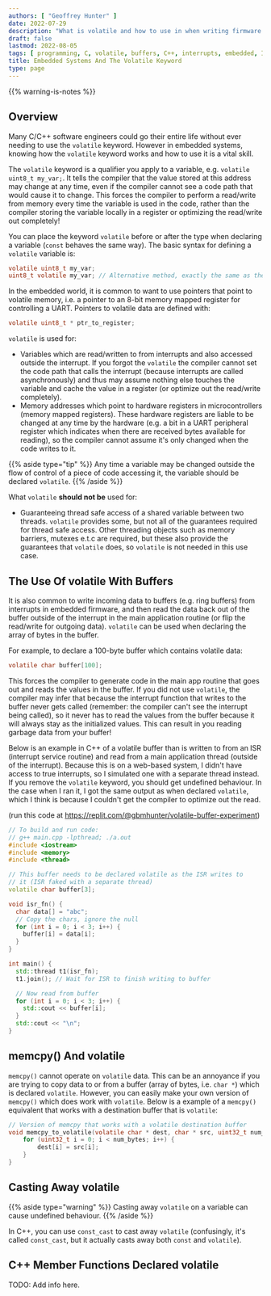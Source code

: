```yaml
---
authors: [ "Geoffrey Hunter" ]
date: 2022-07-29
description: "What is volatile and how to use in when writing firmware for embedded systems."
draft: false
lastmod: 2022-08-05
tags: [ programming, C, volatile, buffers, C++, interrupts, embedded, ISR ]
title: Embedded Systems And The Volatile Keyword
type: page
---
```


{{% warning-is-notes %}}

## Overview

Many C/C++ software engineers could go their entire life without ever needing to use the `volatile` keyword. However in embedded systems, knowing how the `volatile` keyword works and how to use it is a vital skill.

The `volatile` keyword is a qualifier you apply to a variable, e.g. `volatile uint8_t my_var;`. It tells the compiler that the value stored at this address may change at any time, even if the compiler cannot see a code path that would cause it to change. This forces the compiler to perform a read/write from memory every time the variable is used in the code, rather than the compiler storing the variable locally in a register or optimizing the read/write out completely!

You can place the keyword `volatile` before or after the type when declaring a variable (`const` behaves the same way). The basic syntax for defining a `volatile` variable is:

```c
volatile uint8_t my_var;
uint8_t volatile my_var; // Alternative method, exactly the same as the line above
```

In the embedded world, it is common to want to use pointers that point to volatile memory, i.e. a pointer to an 8-bit memory mapped register for controlling a UART. Pointers to volatile data are defined with:

```c
volatile uint8_t * ptr_to_register;
```

`volatile` is used for:

* Variables which are read/written to from interrupts and also accessed outside the interrupt. If you forgot the `volatile` the compiler cannot set the code path that calls the interrupt (because interrupts are called asynchronously) and thus may assume nothing else touches the variable and cache the value in a register (or optimize out the read/write completely).
* Memory addresses which point to hardware registers in microcontrollers (memory mapped registers). These hardware registers are liable to be changed at any time by the hardware (e.g. a bit in a UART peripheral register which indicates when there are received bytes available for reading), so the compiler cannot assume it's only changed when the code writes to it.

{{% aside type="tip" %}}
Any time a variable may be changed outside the flow of control of a piece of code accessing it, the variable should be declared `volatile`.
{{% /aside %}}

What `volatile` **should not be** used for:

* Guaranteeing thread safe access of a shared variable between two threads. `volatile` provides some, but not all of the guarantees required for thread safe access. Other threading objects such as memory barriers, mutexes e.t.c are required, but these also provide the guarantees that `volatile` does, so `volatile` is not needed in this use case.

## The Use Of volatile With Buffers 

It is also common to write incoming data to buffers (e.g. ring buffers) from interrupts in embedded firmware, and then read the data back out of the buffer outside of the interrupt in the main application routine (or flip the read/write for outgoing data). `volatile` can be used when declaring the array of bytes in the buffer.

For example, to declare a 100-byte buffer which contains volatile data:

```c
volatile char buffer[100];
```

This forces the compiler to generate code in the main app routine that goes out and reads the values in the buffer. If you did not use `volatile`, the compiler may infer that because the interrupt function that writes to the buffer never gets called (remember: the compiler can't see the interrupt being called), so it never has to read the values from the buffer because it will always stay as the initialized values. This can result in you reading garbage data from your buffer!

Below is an example in C++ of a volatile buffer than is written to from an ISR (interrupt service routine) and read from a main application thread (outside of the interrupt). Because this is on a web-based system, I didn't have access to true interrupts, so I simulated one with a separate thread instead. If you remove the `volatile` keyword, you should get undefined behaviour. In the case when I ran it, I got the same output as when declared `volatile`, which I think is because I couldn't get the compiler to optimize out the read.

(run this code at https://replit.com/@gbmhunter/volatile-buffer-experiment)

```c++
// To build and run code:
// g++ main.cpp -lpthread; ./a.out
#include <iostream>
#include <memory>
#include <thread>

// This buffer needs to be declared volatile as the ISR writes to
// it (ISR faked with a separate thread)
volatile char buffer[3];

void isr_fn() {
  char data[] = "abc";
  // Copy the chars, ignore the null
  for (int i = 0; i < 3; i++) {
    buffer[i] = data[i];
  }
}

int main() {
  std::thread t1(isr_fn);
  t1.join(); // Wait for ISR to finish writing to buffer

  // Now read from buffer
  for (int i = 0; i < 3; i++) {
    std::cout << buffer[i];
  }
  std::cout << "\n";
}
```

## memcpy() And volatile

`memcpy()` cannot operate on `volatile` data. This can be an annoyance if you are trying to copy data to or from a buffer (array of bytes, i.e. `char *`) which is declared `volatile`. However, you can easily make your own version of `memcpy()` which does work with `volatile`. Below is a example of a `memcpy()` equivalent that works with a destination buffer that is `volatile`:

```c
// Version of memcpy that works with a volatile destination buffer
void memcpy_to_volatile(volatile char * dest, char * src, uint32_t num_bytes) {
    for (uint32_t i = 0; i < num_bytes; i++) {
        dest[i] = src[i];
    }
}
```

## Casting Away volatile

{{% aside type="warning" %}}
Casting away `volatile` on a variable can cause undefined behaviour.
{{% /aside %}}

In C++, you can use `const_cast` to cast away `volatile` (confusingly, it's called `const_cast`, but it actually casts away both `const` and `volatile`).

## C++ Member Functions Declared volatile

TODO: Add info here.
